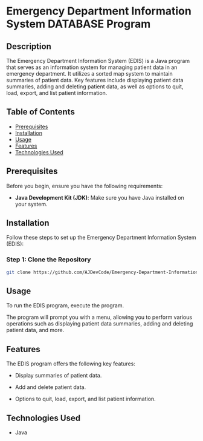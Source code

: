 # Emergency Department Information System DATABASE Program



## Description
The Emergency Department Information System (EDIS) is a Java program that serves as an information system for managing patient data in an emergency department. It utilizes a sorted map system to maintain summaries of patient data. Key features include displaying patient data summaries, adding and deleting patient data, as well as options to quit, load, export, and list patient information.

## Table of Contents
- [Prerequisites](#prerequisites)
- [Installation](#installation)
- [Usage](#usage)
- [Features](#features)
- [Technologies Used](#technologies-used)


## Prerequisites
Before you begin, ensure you have the following requirements:

- **Java Development Kit (JDK)**: Make sure you have Java installed on your system.

## Installation
Follow these steps to set up the Emergency Department Information System (EDIS):

### Step 1: Clone the Repository
```bash
git clone https://github.com/AJDevCode/Emergency-Department-Information-System
```

## Usage
To run the EDIS program, execute the program.

The program will prompt you with a menu, allowing you to perform various operations such as displaying patient data summaries, adding and deleting patient data, and more.

## Features
The EDIS program offers the following key features:

- Display summaries of patient data.

- Add and delete patient data.

- Options to quit, load, export, and list patient information.

## Technologies Used
- Java
